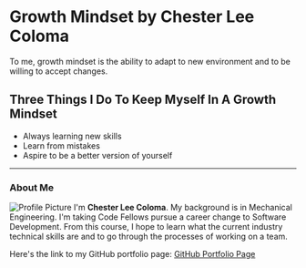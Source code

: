 # Growth Mindset by Chester Lee Coloma
To me, growth mindset is the ability to adapt to new environment and to be willing to accept changes.

## Three Things I Do To Keep Myself In A Growth Mindset
* Always learning new skills
* Learn from mistakes
* Aspire to be a better version of yourself

---

### About Me
![Profile Picture](https://avatars.githubusercontent.com/u/104961833?s=400&u=842fa7c8bb9c0fbfcf956655c2b13dff928e128d&v=4)
I'm **Chester Lee Coloma**. My background is in Mechanical Engineering. I'm taking Code Fellows pursue a career change to Software Development. From this course, I hope to learn what the current industry technical skills are and to go through the processes of working on a team.

Here's the link to my GitHub portfolio page:
[GitHub Portfolio Page](https://github.com/cleecoloma)
